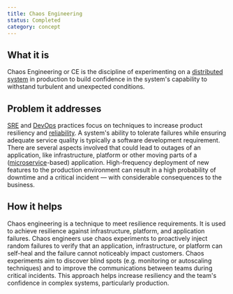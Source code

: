 ```yaml
---
title: Chaos Engineering
status: Completed
category: concept
---
```


## What it is
Chaos Engineering or CE is the discipline of experimenting on a [distributed system](/distributed_systems/) in production to build confidence in the system's capability to withstand turbulent and unexpected conditions.

## Problem it addresses
[SRE](/site_reliability_engineering/) and [DevOps](/devops/) practices focus on techniques to increase product resiliency and [reliability](/reliability/). A system's ability to tolerate failures while ensuring adequate service quality is typically a software development requirement. There are several aspects involved that could lead to outages of an application, like infrastructure, platform or other moving parts of a ([microservice](/microservices/)-based) application. High-frequency deployment of new features to the production environment can result in a high probability of downtime and a critical incident — with considerable consequences to the business.

## How it helps
Chaos engineering is a technique to meet resilience requirements. It is used to achieve resilience against infrastructure, platform, and application failures. Chaos engineers use chaos experiments to proactively inject random failures to verify that an application, infrastructure, or platform can self-heal and the failure cannot noticeably impact customers. Chaos experiments aim to discover blind spots (e.g. monitoring or autoscaling techniques) and to improve the communications between teams during critical incidents. This approach helps increase resiliency and the team's confidence in complex systems, particularly production.
